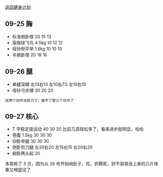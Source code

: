 [返回健身计划](plan-2018.html)

## 09-25 胸

* 标准俯卧撑 20 15 13
* 瑜伽球飞鸟 4.5kg 10 12 12
* 哑铃侧平举 1.6kg 10 10 10
* 半俯卧撑 20 18 16

## 09-26 腿

* 单腿深蹲 左13右13 左10右7.5 左10右10
* 哑铃弓步蹲 30 20 20  

`这两个动作太给力了，做不了第三个动作了`

## 09-27 核心

* T 字稳定度运动 40 30 20 比前几周轻松多了，看来进步挺明显，哈哈
* 卷腹 1.5kg 30 30 30
* 仰卧举腿 30 30 30
* 侧卧剪刀腿 左20右20 左15右15 左20右20
* 俯卧两头起 20

本周练了 3 次，因为从 28 号开始闹肚子，哎，折腾死，好不容易涨上来的几斤体重又嘚瑟没了
